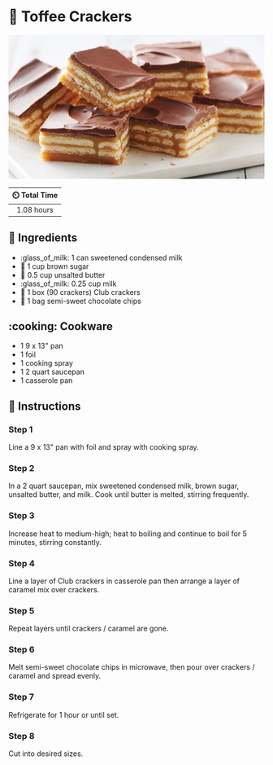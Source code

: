 # :cookie: Toffee Crackers

![Toffee Crackers](../assets/images/toffee-crackers.jpg)

| :timer_clock: Total Time |
|:-----------------------: |
| 1.08 hours |

## :salt: Ingredients

- :glass_of_milk: 1 can sweetened condensed milk
- :maple_leaf: 1 cup brown sugar
- :butter: 0.5 cup unsalted butter
- :glass_of_milk: 0.25 cup milk
- :cookie: 1 box (90 crackers) Club crackers
- :chocolate_bar: 1 bag semi-sweet chocolate chips

## :cooking: Cookware

- 1 9 x 13" pan
- 1 foil
- 1 cooking spray
- 1 2 quart saucepan
- 1 casserole pan

## :pencil: Instructions

### Step 1

Line a 9 x 13" pan with foil and spray with cooking spray.

### Step 2

In a 2 quart saucepan, mix sweetened condensed milk, brown sugar, unsalted butter, and milk. Cook until butter is
melted, stirring frequently.

### Step 3

Increase heat to medium-high; heat to boiling and continue to boil for 5 minutes, stirring constantly.

### Step 4

Line a layer of Club crackers in casserole pan then arrange a layer of caramel mix over crackers.

### Step 5

Repeat layers until crackers / caramel are gone.

### Step 6

Melt semi-sweet chocolate chips in microwave, then pour over crackers / caramel and spread evenly.

### Step 7

Refrigerate for 1 hour or until set.

### Step 8

Cut into desired sizes.
